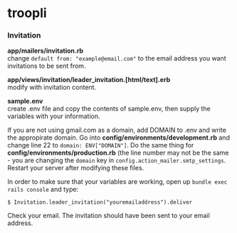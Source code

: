 # troopli

### Invitation

**app/mailers/invitation.rb**  
change `default from: "example@email.com"` to the email address you want
invitations to be sent from.

**app/views/invitation/leader_invitation.[html/text].erb**  
modify with invitation content.

**sample.env**  
create .env file and copy the contents of sample.env, then supply the variables
with your information.

If you are not using gmail.com as a domain, add DOMAIN to .env and write the
appropirate domain. Go into **config/environments/development.rb** and change
line 22 to `domain: ENV["DOMAIN"]`. Do the same thing for
**config/environments/production.rb** (the line number may not be the same - you
are changing the `domain` key in `config.action_mailer.smtp_settings`. Restart
your server after modifying these files.

In order to make sure that your variables are working, open up `bundle exec
rails console` and type:

    $ Invitation.leader_invitation("youremailaddress").deliver

Check your email. The invitation should have been sent to your email address.
